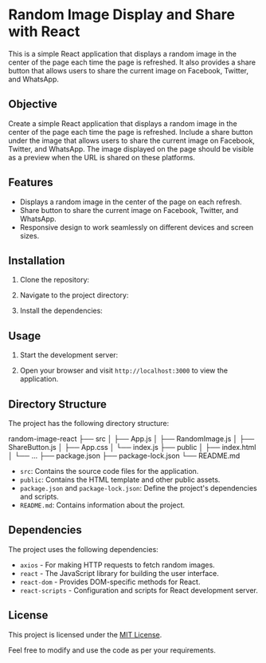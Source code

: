 # Random Image Display and Share with React

This is a simple React application that displays a random image in the center of the page each time the page is refreshed. It also provides a share button that allows users to share the current image on Facebook, Twitter, and WhatsApp.

## Objective

Create a simple React application that displays a random image in the center of the page each time the page is refreshed. Include a share button under the image that allows users to share the current image on Facebook, Twitter, and WhatsApp. The image displayed on the page should be visible as a preview when the URL is shared on these platforms.

## Features

- Displays a random image in the center of the page on each refresh.
- Share button to share the current image on Facebook, Twitter, and WhatsApp.
- Responsive design to work seamlessly on different devices and screen sizes.

## Installation

1. Clone the repository:


2. Navigate to the project directory:


3. Install the dependencies:


## Usage

1. Start the development server:


2. Open your browser and visit `http://localhost:3000` to view the application.

## Directory Structure

The project has the following directory structure:

random-image-react
├── src
│ ├── App.js
│ ├── RandomImage.js
│ ├── ShareButton.js
│ ├── App.css
│ └── index.js
├── public
│ ├── index.html
│ └── ...
├── package.json
├── package-lock.json
└── README.md


- `src`: Contains the source code files for the application.
- `public`: Contains the HTML template and other public assets.
- `package.json` and `package-lock.json`: Define the project's dependencies and scripts.
- `README.md`: Contains information about the project.

## Dependencies

The project uses the following dependencies:

- `axios` - For making HTTP requests to fetch random images.
- `react` - The JavaScript library for building the user interface.
- `react-dom` - Provides DOM-specific methods for React.
- `react-scripts` - Configuration and scripts for React development server.

## License

This project is licensed under the [MIT License](LICENSE).

Feel free to modify and use the code as per your requirements.

